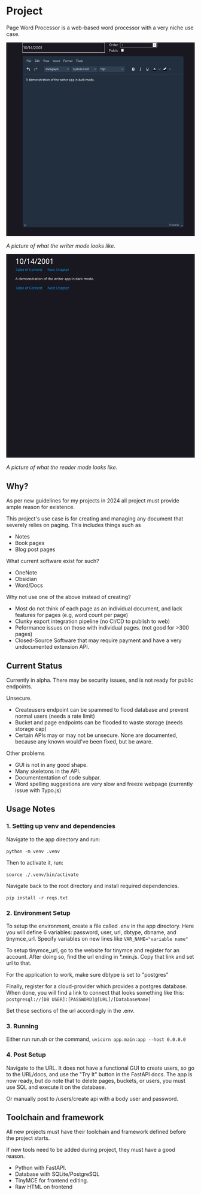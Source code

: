 # Project
Page Word Processor is a web-based word processor with a very niche use case.

![Writer Demo](demos/WriterDEMO.png)

*A picture of what the writer mode looks like.*

![Reader Demo](demos/ReaderDEMO.png)

*A picture of what the reader mode looks like.*

## Why?
As per new guidelines for my projects in 2024 all project must provide ample 
reason for existence.

This project's use case is for creating and managing any document that severely relies on paging.
This includes things such as

- Notes
- Book pages
- Blog post pages

What current software exist for such?

- OneNote
- Obsidian
- Word/Docs

Why not use one of the above instead of creating?

- Most do not think of each page as an individual document, and lack features for pages (e.g, word count per page)
- Clunky export integration pipeline (no CI/CD to publish to web)
- Peformance issues on those with individual pages. (not good for >300 pages)
- Closed-Source Software that may require payment and have a very undocumented extension API.

## Current Status
Currently in alpha. There may be security issues, and is not ready for public endpoints.

Unsecure.

- Createusers endpoint can be spammed to flood database and prevent normal users (needs a rate limit)
- Bucket and page endpoints can be flooded to waste storage (needs storage cap)
- Certain APIs may or may not be unsecure. None are documented, because any known would've been fixed, but be aware.

Other problems

- GUI is not in any good shape.
- Many skeletons in the API.
- Documententation of code subpar.
- Word spelling suggestions are very slow and freeze webpage (currently issue with Typo.js)

## Usage Notes

### 1. Setting up venv and dependencies

Navigate to the app directory and run:

```python -m venv .venv```

Then to activate it, run:

```source ./.venv/bin/activate```

Navigate back to the root directory and install required dependencies.

```pip install -r reqs.txt```

### 2. Environment Setup

To setup the environment, create a file called .env in the app directory. 
Here you will define 6 variables: password, user, url, dbtype, dbname, and tinymce_url. 
Specify variables on new lines like ```VAR_NAME="variable name"```

To setup tinymce_url, go to the website for tinymce and register for an account. After doing so,
find the url ending in *.min.js. Copy that link and set url to that.

For the application to work, make sure dbtype is set to "postgres"

Finally, register for a cloud-provider which provides a postgres database. When done, you will find a link 
to connect that looks something like this:
```postgresql://[DB USER]:[PASSWORD]@[URL]/[DatabaseName]```

Set these sections of the url accordingly in the .env.

### 3. Running

Either run run.sh or the command, 
```uvicorn app.main:app --host 0.0.0.0```

### 4. Post Setup

Navigate to the URL. It does not have a functional GUI to create users, so go to the URL/docs, and use the "Try It" button in the FastAPI docs. 
The app is now ready, but do note that to delete pages, buckets, or users, you must use SQL and execute it on the database.

Or manually post to /users/create api with a body user and password.

## Toolchain and framework
All new projects must have their toolchain and framework defined before the project starts.

If new tools need to be added during project, they must have a good reason.

- Python with FastAPI.
- Database with SQLite/PostgreSQL
- TinyMCE for frontend editing.
- Raw HTML on frontend
